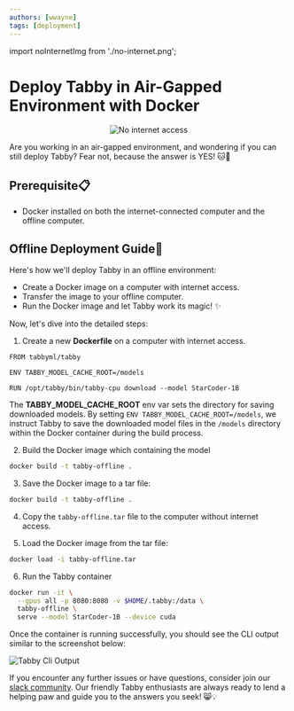 ```yaml
---
authors: [wwayne]
tags: [deployment]
---
```


import noInternetImg from './no-internet.png';

# Deploy Tabby in Air-Gapped Environment with Docker

<div align="center">
  <img src={noInternetImg} alt="No internet access" style={{ width: 400 }} />
</div>

Are you working in an air-gapped environment, and wondering if you can still deploy Tabby? Fear not, because the answer is YES! 🐱📣

## Prerequisite📋

* Docker installed on both the internet-connected computer and the offline computer.

## Offline Deployment Guide🐾

Here's how we'll deploy Tabby in an offline environment:

* Create a Docker image on a computer with internet access. 
* Transfer the image to your offline computer.
* Run the Docker image and let Tabby work its magic! ✨

Now, let's dive into the detailed steps:

1. Create a new **Dockerfile** on a computer with internet access.

```docker
FROM tabbyml/tabby

ENV TABBY_MODEL_CACHE_ROOT=/models

RUN /opt/tabby/bin/tabby-cpu download --model StarCoder-1B
```

The **TABBY_MODEL_CACHE_ROOT** env var sets the directory for saving downloaded models. By setting `ENV TABBY_MODEL_CACHE_ROOT=/models`, we instruct Tabby to save the downloaded model files in the `/models` directory within the Docker container during the build process.

2. Build the Docker image which containing the model

```bash
docker build -t tabby-offline .
```

3. Save the Docker image to a tar file:

```bash
docker build -t tabby-offline .
```

4. Copy the `tabby-offline.tar` file to the computer without internet access.

5. Load the Docker image from the tar file:

```bash
docker load -i tabby-offline.tar
```

6. Run the Tabby container

```bash
docker run -it \
  --gpus all -p 8080:8080 -v $HOME/.tabby:/data \
  tabby-offline \
  serve --model StarCoder-1B --device cuda
```

Once the container is running successfully, you should see the CLI output similar to the screenshot below:

![Tabby Cli Output](./cli-output.png)

If you encounter any further issues or have questions, consider join our [slack community](https://links.tabbyml.com/join-slack). Our friendly Tabby enthusiasts are always ready to lend a helping paw and guide you to the answers you seek! 😸💡
